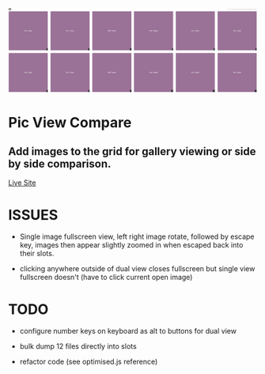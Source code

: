 ![preview](/preview.png)

# Pic View Compare
## Add images to the grid for gallery viewing or side by side comparison.
[Live Site](https://picviewcompare.github.io)

# ISSUES
- Single image fullscreen view, left right image rotate, followed by escape key, images then appear slightly zoomed in when escaped back into their slots.

- clicking anywhere outside of dual view closes fullscreen but single view fullscreen doesn't (have to click current open image)

# TODO

- configure number keys on keyboard as alt to buttons for dual view

- bulk dump 12 files directly into slots

- refactor code (see optimised.js reference)










